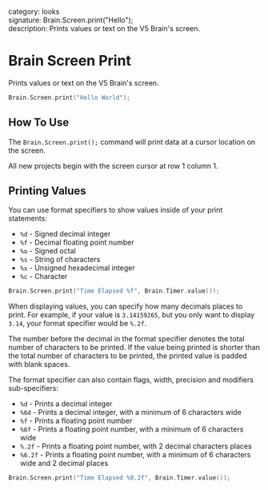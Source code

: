 category: looks  
signature: Brain.Screen.print("Hello");  
description: Prints values or text on the V5 Brain's screen.  

# Brain Screen Print

Prints values or text on the V5 Brain's screen.

```cpp
Brain.Screen.print("Hello World");
```

## How To Use

The `Brain.Screen.print();` command will print data at a cursor location on the screen.

All new projects begin with the screen cursor at row 1 column 1.

## Printing Values

You can use format specifiers to show values inside of your print statements:

* `%d` - Signed decimal integer
* `%f` - Decimal floating point number
* `%o` - Signed octal
* `%s` - String of characters
* `%x` - Unsigned hexadecimal integer
* `%c` - Character

```cpp
Brain.Screen.print("Time Elapsed %f", Brain.Timer.value());
```

When displaying values, you can specify how many decimals places to print. For example, if your value is `3.14159265`, but you only want to display `3.14`, your format specifier would be `%.2f`.

The number before the decimal in the format specifier denotes the total number of characters to be printed. If the value being printed is shorter than the total number of characters to be printed, the printed value is padded with blank spaces.

The format specifier can also contain flags, width, precision and modifiers sub-specifiers:

* `%d`	- Prints a decimal integer
* `%6d`	- Prints a decimal integer, with a minimum of 6 characters wide
* `%f`	- Prints a floating point number
* `%6f`	- Prints a floating point number, with a minimum of 6 characters wide
* `%.2f`  - Prints a floating point number, with 2 decimal characters places
* `%6.2f` - Prints a floating point number, with a minimum of 6 characters wide and 2 decimal places

```cpp
Brain.Screen.print("Time Elapsed %8.2f", Brain.Timer.value());
```

<advanced>
</advanced>